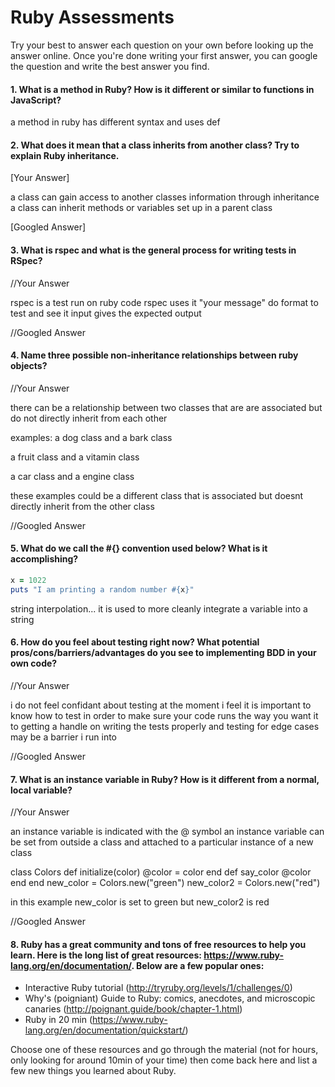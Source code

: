 # Ruby Assessments

Try your best to answer each question on your own before looking up the answer online. Once you're done writing your first answer, you can google the question and write the best answer you find.


#### 1. What is a method in Ruby? How is it different or similar to functions in JavaScript?

a method in ruby has different syntax and uses def

#### 2. What does it mean that a class inherits from another class? Try to explain Ruby inheritance.


[Your Answer]

a class can gain access to another classes information through inheritance
a class can inherit methods or variables set up in a parent class

[Googled Answer]


#### 3. What is rspec and what is the general process for writing tests in RSpec?

//Your Answer

rspec is a test run on ruby code
rspec uses it "your message" do format to test and see it input gives the expected output

//Googled Answer


#### 4. Name three possible non-inheritance relationships between ruby objects?

//Your Answer

there can be a relationship between two classes that are are associated but do not directly inherit from each other

examples:
  a dog class and a bark class

  a fruit class and a vitamin class

  a car class and a engine class

these examples could be a different class that is associated but doesnt  directly inherit from the other class

//Googled Answer


#### 5. What do we call the #{} convention used below? What is it accomplishing?

```ruby
x = 1022
puts "I am printing a random number #{x}"
```
string interpolation... it is used to more cleanly integrate a variable into a string

#### 6. How do you feel about testing right now? What potential pros/cons/barriers/advantages do you see to implementing BDD in your own code?

//Your Answer

i do not feel confidant about testing at the moment
i feel it is important to know how to test in order to make sure your code runs the way you want it to
getting a handle on writing the tests properly and testing for edge cases may be a barrier i run into

//Googled Answer


#### 7. What is an instance variable in Ruby? How is it different from a normal, local variable?

//Your Answer

an instance variable is indicated with the @ symbol
an instance variable can be set from outside a class and attached to a particular instance of a new class

class Colors
    def initialize(color)
        @color = color
    end
    def say_color
        @color
    end
end
new_color = Colors.new("green")
new_color2 = Colors.new("red")

in this example new_color is set to green but new_color2 is red

//Googled Answer

#### 8. Ruby has a great community and tons of free resources to help you learn. Here is the long list of great resources: https://www.ruby-lang.org/en/documentation/. Below are a few popular ones:
- Interactive Ruby tutorial (http://tryruby.org/levels/1/challenges/0)
- Why's (poigniant) Guide to Ruby: comics, anecdotes, and microscopic canaries (http://poignant.guide/book/chapter-1.html)
- Ruby in 20 min (https://www.ruby-lang.org/en/documentation/quickstart/)


Choose one of these resources and go through the material (not for hours, only looking for around 10min of your time) then come back here and list a few new things you learned about Ruby.
